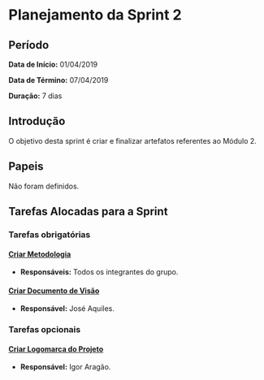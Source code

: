 # Planejamento da Sprint 2

## Período
**Data de Início:** 01/04/2019  

**Data de Término:** 07/04/2019

**Duração:** 7 dias

## Introdução
O objetivo desta sprint é criar e finalizar artefatos referentes ao Módulo 2.

## Papeis
Não foram definidos.

## Tarefas Alocadas para a Sprint
### Tarefas obrigatórias
#### [Criar Metodologia](https://github.com/ads-unbind/unbind/issues/39)
* **Responsáveis:** Todos os integrantes do grupo.
#### [Criar Documento de Visão](https://github.com/ads-unbind/unbind/issues/9)
* **Responsável:** José Aquiles.

### Tarefas opcionais
#### [Criar Logomarca do Projeto](https://github.com/ads-unbind/unbind/issues/42)
* **Responsável:** Igor Aragão.
